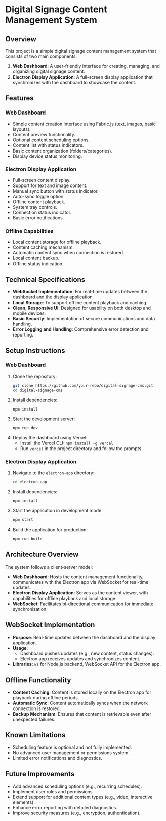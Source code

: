 # Digital Signage Content Management System

## Overview
This project is a simple digital signage content management system that consists of two main components:

1. **Web Dashboard**: A user-friendly interface for creating, managing, and organizing digital signage content.
2. **Electron Display Application**: A full-screen display application that synchronizes with the dashboard to showcase the content.

## Features

### Web Dashboard
- Simple content creation interface using Fabric.js (text, images, basic layouts).
- Content preview functionality.
- Optional content scheduling options.
- Content list with status indicators.
- Basic content organization (folders/categories).
- Display device status monitoring.

### Electron Display Application
- Full-screen content display.
- Support for text and image content.
- Manual sync button with status indicator.
- Auto-sync toggle option.
- Offline content playback.
- System tray controls.
- Connection status indicator.
- Basic error notifications.

### Offline Capabilities
- Local content storage for offline playback.
- Content caching mechanism.
- Automatic content sync when connection is restored.
- Local content backup.
- Offline status indication.

## Technical Specifications
- **WebSocket Implementation**: For real-time updates between the dashboard and the display application.
- **Local Storage**: To support offline content playback and caching.
- **Clean, Responsive UI**: Designed for usability on both desktop and mobile devices.
- **Basic Security**: Implementation of secure communications and data handling.
- **Error Logging and Handling**: Comprehensive error detection and reporting.

## Setup Instructions

### Web Dashboard
1. Clone the repository:
   ```bash
   git clone https://github.com/your-repo/digital-signage-cms.git
   cd digital-signage-cms
   ```
2. Install dependencies:
   ```bash
   npm install
   ```
3. Start the development server:
   ```bash
   npm run dev
   ```
4. Deploy the dashboard using Vercel:
   - Install the Vercel CLI: `npm install -g vercel`
   - Run `vercel` in the project directory and follow the prompts.

### Electron Display Application
1. Navigate to the `electron-app` directory:
   ```bash
   cd electron-app
   ```
2. Install dependencies:
   ```bash
   npm install
   ```
3. Start the application in development mode:
   ```bash
   npm start
   ```
4. Build the application for production:
   ```bash
   npm run build
   ```

## Architecture Overview
The system follows a client-server model:
- **Web Dashboard**: Hosts the content management functionality, communicates with the Electron app via WebSocket for real-time updates.
- **Electron Display Application**: Serves as the content viewer, with capabilities for offline playback and local storage.
- **WebSocket**: Facilitates bi-directional communication for immediate synchronization.

## WebSocket Implementation
- **Purpose**: Real-time updates between the dashboard and the display application.
- **Usage**:
  - Dashboard pushes updates (e.g., new content, status changes).
  - Electron app receives updates and synchronizes content.
- **Libraries**: `ws` for Node.js backend, WebSocket API for the Electron app.

## Offline Functionality
- **Content Caching**: Content is stored locally on the Electron app for playback during offline periods.
- **Automatic Sync**: Content automatically syncs when the network connection is restored.
- **Backup Mechanism**: Ensures that content is retrievable even after unexpected failures.

## Known Limitations
- Scheduling feature is optional and not fully implemented.
- No advanced user management or permissions system.
- Limited error notifications and diagnostics.

## Future Improvements
- Add advanced scheduling options (e.g., recurring schedules).
- Implement user roles and permissions.
- Extend support for additional content types (e.g., video, interactive elements).
- Enhance error reporting with detailed diagnostics.
- Improve security measures (e.g., encryption, authentication).


